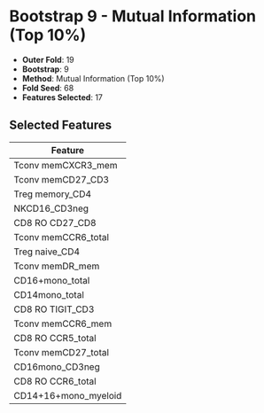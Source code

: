 # Bootstrap 9 - Mutual Information (Top 10%)

- **Outer Fold**: 19
- **Bootstrap**: 9
- **Method**: Mutual Information (Top 10%)
- **Fold Seed**: 68
- **Features Selected**: 17

## Selected Features

| Feature |
|---------|
| Tconv memCXCR3_mem |
| Tconv memCD27_CD3 |
| Treg memory_CD4 |
| NKCD16_CD3neg |
| CD8 RO CD27_CD8 |
| Tconv memCCR6_total |
| Treg naive_CD4 |
| Tconv memDR_mem |
| CD16+mono_total |
| CD14mono_total |
| CD8 RO TIGIT_CD3 |
| Tconv memCCR6_mem |
| CD8 RO CCR5_total |
| Tconv memCD27_total |
| CD16mono_CD3neg |
| CD8 RO CCR6_total |
| CD14+16+mono_myeloid |
